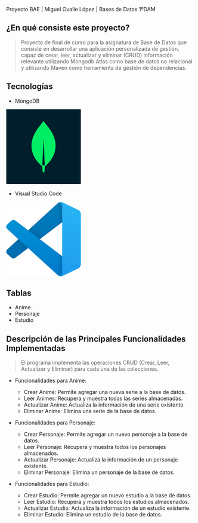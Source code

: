 <div align = “justify">

Proyecto BAE | Miguel Ovalle López | Bases de Datos 1ºDAM

## ¿En qué consiste este proyecto?
>Proyecto de final de curso para la asignatura de Base de Datos que consiste en desarrollar una aplicación personalizada de gestión, capaz de crear, leer, actualizar y eliminar (CRUD) información relevante utilizando Mongodb Atlas como base de datos no relacional y utilizando Maven como herramienta de gestión de dependencias.

## Tecnologías

- MongoDB

<img src="img/mongo.png" width="200"/>

- Visual Studio Code

<img src="img/code.jpeg" width="200"/>


## Tablas

- Anime
- Personaje
- Estudio


## Descripción de las Principales Funcionalidades Implementadas
>El programa implementa las operaciones CRUD (Crear, Leer, Actualizar y Eliminar) para cada una de las colecciones.

- Funcionalidades para Anime:
  - Crear Anime: Permite agregar una nueva serie a la base de datos.
  - Leer Animes: Recupera y muestra todas las series almacenadas.
  - Actualizar Anime: Actualiza la información de una serie existente.
  - Eliminar Anime: Elimina una serie de la base de datos.
    
- Funcionalidades para Personaje:
  - Crear Personaje: Permite agregar un nuevo personaje a la base de datos.
  - Leer Personaje: Recupera y muestra todos los personajes almacenados.
  - Actualizar Personaje: Actualiza la información de un personaje existente.
  - Eliminar Personaje: Elimina un personaje de la base de datos.
    
- Funcionalidades para Estudio:
  - Crear Estudio: Permite agregar un nuevo estudio a la base de datos.
  - Leer Estudio: Recupera y muestra todos los estudios almacenados.
  - Actualizar Estudio: Actualiza la información de un estudio existente.
  - Eliminar Estudio: Elimina un estudio de la base de datos.  
</div>
